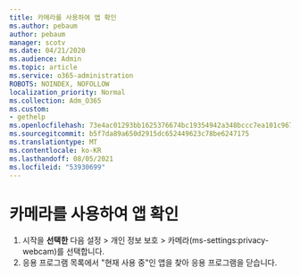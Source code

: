 ```yaml
---
title: 카메라를 사용하여 앱 확인
ms.author: pebaum
author: pebaum
manager: scotv
ms.date: 04/21/2020
ms.audience: Admin
ms.topic: article
ms.service: o365-administration
ROBOTS: NOINDEX, NOFOLLOW
localization_priority: Normal
ms.collection: Adm_O365
ms.custom:
- gethelp
ms.openlocfilehash: 73e4ac01293bb1625376674bc19354942a348bccc7ea101c9676cf468d0df6f1
ms.sourcegitcommit: b5f7da89a650d2915dc652449623c78be6247175
ms.translationtype: MT
ms.contentlocale: ko-KR
ms.lasthandoff: 08/05/2021
ms.locfileid: "53930699"
---
```

# <a name="check-for-app-using-camera"></a>카메라를 사용하여 앱 확인

1. 시작을 **선택한** 다음 설정 > 개인 정보 보호 > 카메라(ms-settings:privacy-webcam)를 선택합니다. 
2. 응용 프로그램 목록에서 "현재 사용 중"인 앱을 찾아 응용 프로그램을 닫습니다.

